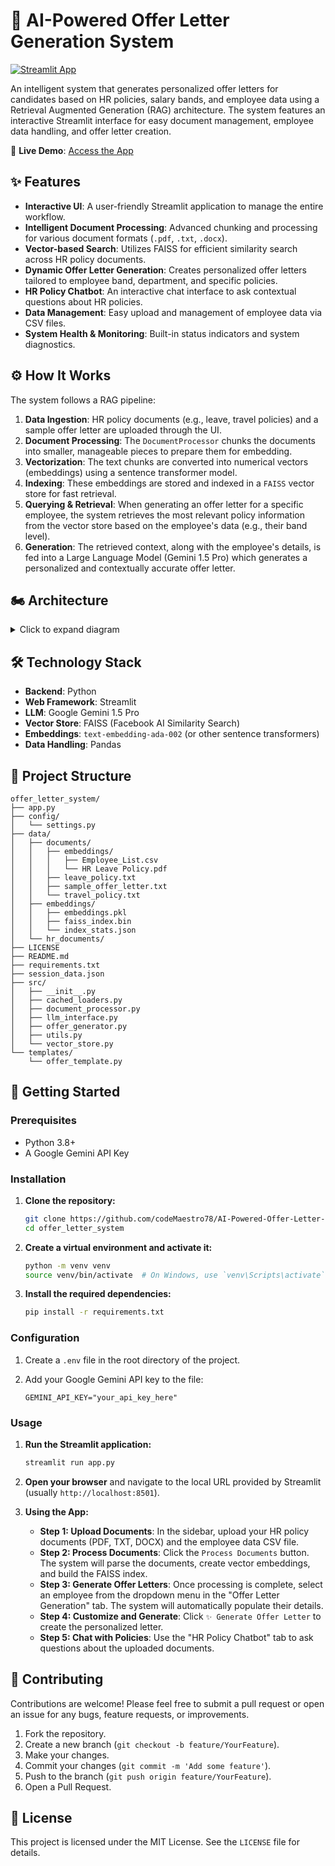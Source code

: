 # 🤖 AI-Powered Offer Letter Generation System

[![Streamlit App](https://static.streamlit.io/badges/streamlit_badge_black_white.svg)](https://ai-powered-offer-letter-generation-system-8vlvdxvrycaxfvpgnjhj.streamlit.app/)

An intelligent system that generates personalized offer letters for candidates based on HR policies, salary bands, and employee data using a Retrieval Augmented Generation (RAG) architecture. The system features an interactive Streamlit interface for easy document management, employee data handling, and offer letter creation.

📌 **Live Demo**: [Access the App](https://ai-powered-offer-letter-generation-system-8vlvdxvrycaxfvpgnjhj.streamlit.app/)

## ✨ Features

* **Interactive UI**: A user-friendly Streamlit application to manage the entire workflow.
* **Intelligent Document Processing**: Advanced chunking and processing for various document formats (`.pdf`, `.txt`, `.docx`).
* **Vector-based Search**: Utilizes FAISS for efficient similarity search across HR policy documents.
* **Dynamic Offer Letter Generation**: Creates personalized offer letters tailored to employee band, department, and specific policies.
* **HR Policy Chatbot**: An interactive chat interface to ask contextual questions about HR policies.
* **Data Management**: Easy upload and management of employee data via CSV files.
* **System Health & Monitoring**: Built-in status indicators and system diagnostics.

## ⚙️ How It Works

The system follows a RAG pipeline:

1. **Data Ingestion**: HR policy documents (e.g., leave, travel policies) and a sample offer letter are uploaded through the UI.
2. **Document Processing**: The `DocumentProcessor` chunks the documents into smaller, manageable pieces to prepare them for embedding.
3. **Vectorization**: The text chunks are converted into numerical vectors (embeddings) using a sentence transformer model.
4. **Indexing**: These embeddings are stored and indexed in a `FAISS` vector store for fast retrieval.
5. **Querying & Retrieval**: When generating an offer letter for a specific employee, the system retrieves the most relevant policy information from the vector store based on the employee's data (e.g., their band level).
6. **Generation**: The retrieved context, along with the employee's details, is fed into a Large Language Model (Gemini 1.5 Pro) which generates a personalized and contextually accurate offer letter.

## 🏍️ Architecture

<details> <summary>Click to expand diagram</summary>

```mermaid
graph TB
    subgraph "Input Sources"
        A1[📄 HR Policy Documents]
        A2[📋 Employee Data CSV]
        A3[📝 Offer Letter Templates]
    end

    subgraph "Processing Layer"
        B1[📝 Document Processor]
        B2[🔍 Text Chunking Engine]
        B3[🧮 Embedding Generator]
    end

    subgraph "Storage & Retrieval"
        C1[📚 FAISS Vector Store]
        C2[🗃️ Document Metadata]
        C3[🔎 Similarity Search Engine]
    end

    subgraph "AI Generation"
        D1[🤖 Gemini 1.5 Pro LLM]
        D2[📋 Context Assembler]
        D3[✨ Offer Letter Generator]
    end

    subgraph "User Interface"
        E1[🖥️ Streamlit Web App]
        E2[💬 HR Policy Chatbot]
        E3[📊 System Dashboard]
    end

    subgraph "Output"
        F1[📧 Personalized Offer Letters]
        F2[💬 Policy Q&A Responses]
        F3[📈 System Analytics]
    end

    A1 --> B1
    A2 --> B1
    A3 --> B1
    
    B1 --> B2
    B2 --> B3
    B3 --> C1
    B1 --> C2
    
    C1 --> C3
    C2 --> C3
    C3 --> D2
    
    D2 --> D1
    D1 --> D3
    D3 --> F1
    
    E1 --> B1
    E2 --> C3
    E2 --> D1
    E2 --> F2
    E3 --> F3
    
    D1 --> F2

    classDef inputStyle fill:#E3F2FD,stroke:#1976D2,stroke-width:2px
    classDef processStyle fill:#E8F5E8,stroke:#388E3C,stroke-width:2px
    classDef storageStyle fill:#FFF3E0,stroke:#F57C00,stroke-width:2px
    classDef aiStyle fill:#F3E5F5,stroke:#7B1FA2,stroke-width:2px
    classDef uiStyle fill:#FFEBEE,stroke:#C62828,stroke-width:2px
    classDef outputStyle fill:#E0F2F1,stroke:#00695C,stroke-width:2px

    class A1,A2,A3 inputStyle
    class B1,B2,B3 processStyle
    class C1,C2,C3 storageStyle
    class D1,D2,D3 aiStyle
    class E1,E2,E3 uiStyle
    class F1,F2,F3 outputStyle
```

</details>

## 🛠️ Technology Stack

* **Backend**: Python
* **Web Framework**: Streamlit
* **LLM**: Google Gemini 1.5 Pro
* **Vector Store**: FAISS (Facebook AI Similarity Search)
* **Embeddings**: `text-embedding-ada-002` (or other sentence transformers)
* **Data Handling**: Pandas

## 📁 Project Structure

```
offer_letter_system/
├── app.py
├── config/
│   └── settings.py
├── data/
│   ├── documents/
│   │   ├── embeddings/
│   │   │   ├── Employee_List.csv
│   │   │   └── HR Leave Policy.pdf
│   │   ├── leave_policy.txt
│   │   ├── sample_offer_letter.txt
│   │   └── travel_policy.txt
│   ├── embeddings/
│   │   ├── embeddings.pkl
│   │   ├── faiss_index.bin
│   │   └── index_stats.json
│   └── hr_documents/
├── LICENSE
├── README.md
├── requirements.txt
├── session_data.json
├── src/
│   ├── __init__.py
│   ├── cached_loaders.py
│   ├── document_processor.py
│   ├── llm_interface.py
│   ├── offer_generator.py
│   ├── utils.py
│   └── vector_store.py
└── templates/
    └── offer_template.py
```

## 🚀 Getting Started

### Prerequisites

* Python 3.8+
* A Google Gemini API Key

### Installation

1. **Clone the repository:**

   ```bash
   git clone https://github.com/codeMaestro78/AI-Powered-Offer-Letter-Generation-System.git
   cd offer_letter_system
   ```

2. **Create a virtual environment and activate it:**

   ```bash
   python -m venv venv
   source venv/bin/activate  # On Windows, use `venv\Scripts\activate`
   ```

3. **Install the required dependencies:**

   ```bash
   pip install -r requirements.txt
   ```

### Configuration

1. Create a `.env` file in the root directory of the project.
2. Add your Google Gemini API key to the file:

   ```env
   GEMINI_API_KEY="your_api_key_here"
   ```

### Usage

1. **Run the Streamlit application:**

   ```bash
   streamlit run app.py
   ```

2. **Open your browser** and navigate to the local URL provided by Streamlit (usually `http://localhost:8501`).

3. **Using the App:**

   * **Step 1: Upload Documents**: In the sidebar, upload your HR policy documents (PDF, TXT, DOCX) and the employee data CSV file.
   * **Step 2: Process Documents**: Click the `Process Documents` button. The system will parse the documents, create vector embeddings, and build the FAISS index.
   * **Step 3: Generate Offer Letters**: Once processing is complete, select an employee from the dropdown menu in the "Offer Letter Generation" tab. The system will automatically populate their details.
   * **Step 4: Customize and Generate**: Click `✨ Generate Offer Letter` to create the personalized letter.
   * **Step 5: Chat with Policies**: Use the "HR Policy Chatbot" tab to ask questions about the uploaded documents.

## 🤝 Contributing

Contributions are welcome! Please feel free to submit a pull request or open an issue for any bugs, feature requests, or improvements.

1. Fork the repository.
2. Create a new branch (`git checkout -b feature/YourFeature`).
3. Make your changes.
4. Commit your changes (`git commit -m 'Add some feature'`).
5. Push to the branch (`git push origin feature/YourFeature`).
6. Open a Pull Request.

## 📜 License

This project is licensed under the MIT License. See the `LICENSE` file for details.
